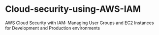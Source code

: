 # Cloud-security-using-AWS-IAM
AWS Cloud Security with IAM: Managing User Groups and EC2 Instances for Development and Production environments
